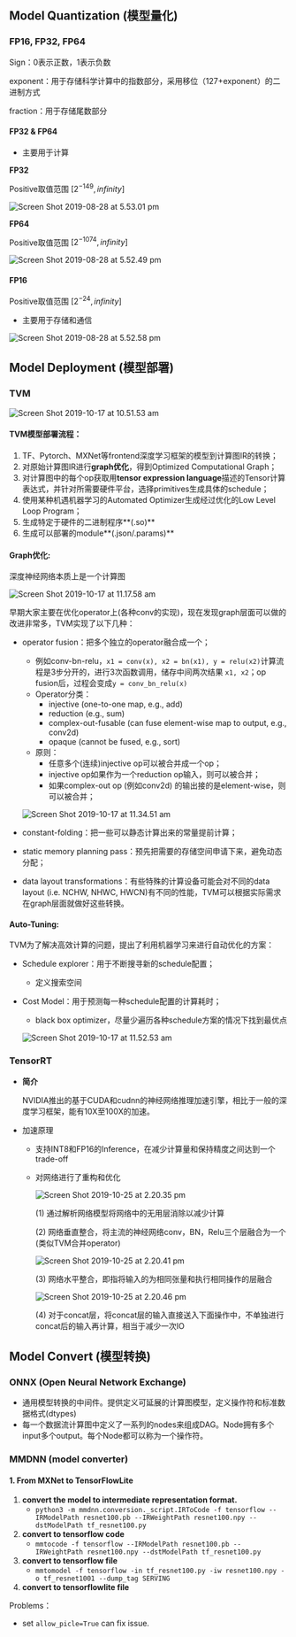 ## Model  Quantization (模型量化)

### FP16, FP32, FP64

Sign：0表示正数，1表示负数

exponent：用于存储科学计算中的指数部分，采用移位（127+exponent）的二进制方式

fraction：用于存储尾数部分

#### FP32 & FP64

- 主要用于计算

**FP32** 

Positive取值范围 $[2^{-149},infinity]$

![Screen Shot 2019-08-28 at 5.53.01 pm](assets/Screen%20Shot%202019-08-28%20at%205.53.01%20pm.png)

**FP64**

Positive取值范围 $[2^{-1074},infinity]$

![Screen Shot 2019-08-28 at 5.52.49 pm](assets/Screen%20Shot%202019-08-28%20at%205.52.49%20pm.png)

#### FP16

Positive取值范围 $[2^{-24},infinity]$

- 主要用于存储和通信

![Screen Shot 2019-08-28 at 5.52.58 pm](assets/Screen%20Shot%202019-08-28%20at%205.52.58%20pm-6986085.png)

## Model Deployment (模型部署)

### TVM

![Screen Shot 2019-10-17 at 10.51.53 am](assets/Screen%20Shot%202019-10-17%20at%2010.51.53%20am.png)

#### **TVM模型部署流程：**

1. TF、Pytorch、MXNet等frontend深度学习框架的模型到计算图IR的转换；
2. 对原始计算图IR进行**graph优化**，得到Optimized Computational Graph；
3. 对计算图中的每个op获取用**tensor expression language**描述的Tensor计算表达式，并针对所需要硬件平台，选择primitives生成具体的schedule；
4. 使用某种机遇机器学习的Automated Optimizer生成经过优化的Low Level Loop Program；
5. 生成特定于硬件的二进制程序**(.so)**
6. 生成可以部署的module**(.json/.params)**

#### **Graph优化:**

深度神经网络本质上是一个计算图

![Screen Shot 2019-10-17 at 11.17.58 am](assets/Screen%20Shot%202019-10-17%20at%2011.17.58%20am.png)

早期大家主要在优化operator上(各种conv的实现)，现在发现graph层面可以做的改进非常多，TVM实现了以下几种：

- operator fusion：把多个独立的operator融合成一个；

  - 例如conv-bn-relu，`x1 = conv(x), x2 = bn(x1), y = relu(x2)`计算流程是3步分开的，进行3次函数调用，储存中间两次结果 `x1, x2`；op fusion后，过程会变成`y = conv_bn_relu(x)`
  - Operator分类：
    - injective (one-to-one map, e.g., add)
    - reduction (e.g., sum)
    - complex-out-fusable (can fuse element-wise map to output, e.g., conv2d)
    - opaque (cannot be fused, e.g., sort)
  - 原则：
    - 任意多个(连续)injective op可以被合并成一个op；
    - injective op如果作为一个reduction op输入，则可以被合并；
    - 如果complex-out op (例如conv2d) 的输出接的是element-wise，则可以被合并；

  ![Screen Shot 2019-10-17 at 11.34.51 am](assets/Screen%20Shot%202019-10-17%20at%2011.34.51%20am.png)

- constant-folding：把一些可以静态计算出来的常量提前计算；
- static memory planning pass：预先把需要的存储空间申请下来，避免动态分配；
- data layout transformations：有些特殊的计算设备可能会对不同的data layout (i.e. NCHW, NHWC, HWCN)有不同的性能，TVM可以根据实际需求在graph层面就做好这些转换。
  

#### **Auto-Tuning:**

TVM为了解决高效计算的问题，提出了利用机器学习来进行自动优化的方案：

- Schedule explorer：用于不断搜寻新的schedule配置；

  - 定义搜索空间

- Cost Model：用于预测每一种schedule配置的计算耗时；

  - black box optimizer，尽量少遍历各种schedule方案的情况下找到最优点

  ![Screen Shot 2019-10-17 at 11.52.53 am](assets/Screen%20Shot%202019-10-17%20at%2011.52.53%20am.png)

### TensorRT

- **简介**

   NVIDIA推出的基于CUDA和cudnn的神经网络推理加速引擎，相比于一般的深度学习框架，能有10X至100X的加速。

- 加速原理

  - 支持INT8和FP16的Inference，在减少计算量和保持精度之间达到一个trade-off

  - 对网络进行了重构和优化

    ![Screen Shot 2019-10-25 at 2.20.35 pm](assets/Screen%20Shot%202019-10-25%20at%202.20.35%20pm.png)

    (1) 通过解析网络模型将网络中的无用层消除以减少计算

    (2) 网络垂直整合，将主流的神经网络conv，BN，Relu三个层融合为一个(类似TVM合并operator)

    ![Screen Shot 2019-10-25 at 2.20.41 pm](assets/Screen%20Shot%202019-10-25%20at%202.20.41%20pm.png)

    (3) 网络水平整合，即指将输入的为相同张量和执行相同操作的层融合

    ![Screen Shot 2019-10-25 at 2.20.46 pm](assets/Screen%20Shot%202019-10-25%20at%202.20.46%20pm.png)

    (4) 对于concat层，将concat层的输入直接送入下面操作中，不单独进行concat后的输入再计算，相当于减少一次IO

## Model Convert (模型转换)

### ONNX (Open Neural Network Exchange)

- 通用模型转换的中间件。提供定义可延展的计算图模型，定义操作符和标准数据格式(dtypes)
- 每一个数据流计算图中定义了一系列的nodes来组成DAG。Node拥有多个input多个output。每个Node都可以称为一个操作符。

### MMDNN (model converter)

#### 1. From MXNet to TensorFlowLite

1. **convert the model to intermediate representation format.**
   - `python3 -m mmdnn.conversion._script.IRToCode -f tensorflow --IRModelPath resnet100.pb --IRWeightPath resnet100.npy --dstModelPath tf_resnet100.py`
2. **convert to tensorflow code**
   - `mmtocode -f tensorflow --IRModelPath resnet100.pb --IRWeightPath resnet100.npy --dstModelPath tf_resnet100.py`
3. **convert to tensorflow file**
   - `mmtomodel -f tensorflow -in tf_resnet100.py -iw resnet100.npy -o tf_resnet1001 --dump_tag SERVING`
4. **convert to tensorflowlite file**

Problems：

- set `allow_picle=True` can fix issue.

